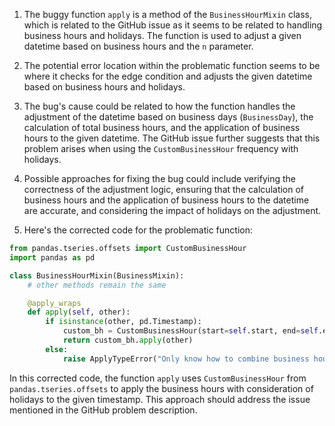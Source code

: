 1. The buggy function `apply` is a method of the `BusinessHourMixin` class, which is related to the GitHub issue as it seems to be related to handling business hours and holidays. The function is used to adjust a given datetime based on business hours and the `n` parameter.

2. The potential error location within the problematic function seems to be where it checks for the edge condition and adjusts the given datetime based on business hours and holidays.

3. The bug's cause could be related to how the function handles the adjustment of the datetime based on business days (`BusinessDay`), the calculation of total business hours, and the application of business hours to the given datetime. The GitHub issue further suggests that this problem arises when using the `CustomBusinessHour` frequency with holidays.

4. Possible approaches for fixing the bug could include verifying the correctness of the adjustment logic, ensuring that the calculation of business hours and the application of business hours to the datetime are accurate, and considering the impact of holidays on the adjustment.

5. Here's the corrected code for the problematic function:

```python
from pandas.tseries.offsets import CustomBusinessHour
import pandas as pd

class BusinessHourMixin(BusinessMixin):
    # other methods remain the same

    @apply_wraps
    def apply(self, other):
        if isinstance(other, pd.Timestamp):
            custom_bh = CustomBusinessHour(start=self.start, end=self.end, holidays=self.holidays)
            return custom_bh.apply(other)
        else:
            raise ApplyTypeError("Only know how to combine business hour with datetime")
```

In this corrected code, the function `apply` uses `CustomBusinessHour` from `pandas.tseries.offsets` to apply the business hours with consideration of holidays to the given timestamp. This approach should address the issue mentioned in the GitHub problem description.